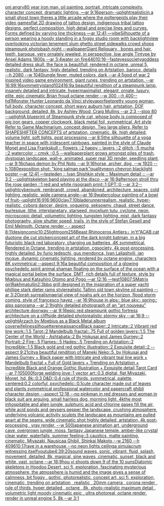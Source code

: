 [oni angry](https://www.ebank.nz/aiartgenerator?category=oni%2520angry)[80 year iron man, oil painting, portrait, intricate complexity, character concept, dramatic lighting, —ar 9:16](https://www.ebank.nz/aiartgenerator?category=80%2520year%2520iron%2520man%2C%2520oil%2520painting%2C%2520portrait%2C%2520intricate%2520complexity%2C%2520character%2520concept%2C%2520dramatic%2520lighting%2C%2520%E2%80%94ar%25209%3A16)[person](https://www.ebank.nz/aiartgenerator?category=person)[--uplight](https://www.ebank.nz/aiartgenerator?category=--uplight)[realistic](https://www.ebank.nz/aiartgenerator?category=realistic)[in a small ghost town theres a little arcade where the poltergeists play their video games](https://www.ebank.nz/aiartgenerator?category=in%2520a%2520small%2520ghost%2520town%2520theres%2520a%2520little%2520arcade%2520where%2520the%2520poltergeists%2520play%2520their%2520video%2520games)[flat 2D drawing of tattoo design, indigenous tribal tattoo designs,  perfect composition, high detail and precise lines and curves. Forms defined by varying line thickness —ar 12:41 —vibe](https://www.ebank.nz/aiartgenerator?category=flat%25202D%2520drawing%2520of%2520tattoo%2520design%2C%2520indigenous%2520tribal%2520tattoo%2520designs%2C%2520%2520perfect%2520composition%2C%2520high%2520detail%2520and%2520precise%2520lines%2520and%2520curves.%2520Forms%2520defined%2520by%2520varying%2520line%2520thickness%2520%E2%80%94ar%252012%3A41%2520%E2%80%94vibe)[Silhouette of a person wearing a hoody standing in a foggy studio room with backlight](https://www.ebank.nz/aiartgenerator?category=Silhouette%2520of%2520a%2520person%2520wearing%2520a%2520hoody%2520standing%2520in%2520a%2520foggy%2520studio%2520room%2520with%2520backlight)[view overlooking victorian tenement slum ghetto street sidewalks crowd shops steampunk photobash night --wallpaper](https://www.ebank.nz/aiartgenerator?category=view%2520overlooking%2520victorian%2520tenement%2520slum%2520ghetto%2520street%2520sidewalks%2520crowd%2520shops%2520steampunk%2520photobash%2520night%2520--wallpaper)[Giant Reliquary , bones and hair, teeth, baroque, very ornately jeweled, in perspective, low angle Tintype by Ansel Adams 1800s --ar 3:4](https://www.ebank.nz/aiartgenerator?category=Giant%2520Reliquary%2520%2C%2520bones%2520and%2520hair%2C%2520teeth%2C%2520baroque%2C%2520very%2520ornately%2520jeweled%2C%2520in%2520perspective%2C%2520low%2520angle%2520Tintype%2520by%2520Ansel%2520Adams%25201800s%2520--ar%25203%3A4)[water on fire](https://www.ebank.nz/aiartgenerator?category=water%2520on%2520fire)[440](https://www.ebank.nz/aiartgenerator?category=440)[10:16](https://www.ebank.nz/aiartgenerator?category=10%3A16)[--fast](https://www.ebank.nz/aiartgenerator?category=--fast)[eyes](https://www.ebank.nz/aiartgenerator?category=eyes)[society](https://www.ebank.nz/aiartgenerator?category=society)[goddess detailed dress skull, the face is beautifull, rendered in octane, unreal 5, realistic, dark fantasy, higly detailed, trending on Artstation, baroco, details --h 2080 --w 1040](https://www.ebank.nz/aiartgenerator?category=goddess%2520detailed%2520dress%2520skull%2C%2520the%2520face%2520is%2520beautifull%2C%2520rendered%2520in%2520octane%2C%2520unreal%25205%2C%2520realistic%2C%2520dark%2520fantasy%2C%2520higly%2520detailed%2C%2520trending%2520on%2520Artstation%2C%2520baroco%2C%2520details%2520--h%25202080%2520--w%25201040)[jungle fever, muted colors, dark --ar 4:5](https://www.ebank.nz/aiartgenerator?category=jungle%2520fever%2C%2520muted%2520colors%2C%2520dark%2520--ar%25204%3A5)[god of war 2 inspired video game environment, giant runes, trending on artstation, --ar 16:9](https://www.ebank.nz/aiartgenerator?category=god%2520of%2520war%25202%2520inspired%2520video%2520game%2520environment%2C%2520giant%2520runes%2C%2520trending%2520on%2520artstation%2C%2520--ar%252016%3A9)[9:16](https://www.ebank.nz/aiartgenerator?category=9%3A16)[symmetry](https://www.ebank.nz/aiartgenerator?category=symmetry)[island](https://www.ebank.nz/aiartgenerator?category=island)[1024](https://www.ebank.nz/aiartgenerator?category=1024)[16:9](https://www.ebank.nz/aiartgenerator?category=16%3A9)[a beautiful rendition of a steampunk lamp, insanely detailed and intricate, hypermaximalist, elegant, ornate, luxury, elite, epic,cinematic,Brian froud,octane render,--w 300 --h 400](https://www.ebank.nz/aiartgenerator?category=a%2520beautiful%2520rendition%2520of%2520a%2520steampunk%2520lamp%2C%2520insanely%2520detailed%2520and%2520intricate%2C%2520hypermaximalist%2C%2520elegant%2C%2520ornate%2C%2520luxury%2C%2520elite%2C%2520epic%2Ccinematic%2CBrian%2520froud%2Coctane%2520render%2C--w%2520300%2520--h%2520400)[--hd](https://www.ebank.nz/aiartgenerator?category=--hd)[1](https://www.ebank.nz/aiartgenerator?category=1)[Monster Hunter Leonardo da Vinci style](https://www.ebank.nz/aiartgenerator?category=Monster%2520Hunter%2520Leonardo%2520da%2520Vinci%2520style)[vapor](https://www.ebank.nz/aiartgenerator?category=vapor)[feet](https://www.ebank.nz/aiartgenerator?category=feet)[pretty young woman, full body, character concept, short wavy auburn hair, artstation, DOF background, detailed, 8k, by Ashley Wood, Craig Mullins --ar 2:3 --stop 80 --uplight](https://www.ebank.nz/aiartgenerator?category=pretty%2520young%2520woman%2C%2520full%2520body%2C%2520character%2520concept%2C%2520short%2520wavy%2520auburn%2520hair%2C%2520artstation%2C%2520DOF%2520background%2C%2520detailed%2C%25208k%2C%2520by%2520Ashley%2520Wood%2C%2520Craig%2520Mullins%2520--ar%25202%3A3%2520--stop%252080%2520--uplight)[A blueprint of Steampunk style cat, whose body is composed of pig iron gears, copper clockwork, black metal foil, symmetrical, Art style Refer to Game Machinarium.  concept design, Two large pliers, Refer to SHAPESHIFTER CONCEPTS  of artstation, cinematic,  8k, high detailed,  volume light,  soft lights,  post processing    --ar 8:5](https://www.ebank.nz/aiartgenerator?category=A%2520blueprint%2520of%2520Steampunk%2520style%2520cat%2C%2520whose%2520body%2520is%2520composed%2520of%2520pig%2520iron%2520gears%2C%2520copper%2520clockwork%2C%2520black%2520metal%2520foil%2C%2520symmetrical%2C%2520Art%2520style%2520Refer%2520to%2520Game%2520Machinarium.%2520%2520concept%2520design%2C%2520Two%2520large%2520pliers%2C%2520Refer%2520to%2520SHAPESHIFTER%2520CONCEPTS%2520%2520of%2520artstation%2C%2520cinematic%2C%2520%25208k%2C%2520high%2520detailed%2C%2520%2520volume%2520light%2C%2520%2520soft%2520lights%2C%2520%2520post%2520processing%2520%2520%2520%2520--ar%25208%3A5)[the silhouette of a yoga teacher in space with iridescent rainbows, painted in the style of Claude Monet and Lisa Frank](https://www.ebank.nz/aiartgenerator?category=the%2520silhouette%2520of%2520a%2520yoga%2520teacher%2520in%2520space%2520with%2520iridescent%2520rainbows%2C%2520painted%2520in%2520the%2520style%2520of%2520Claude%2520Monet%2520and%2520Lisa%2520Frank)[skull :: flowers ::2 happy :: layers ::2 glitch ::5 mucha ::2 watercolor :: cmyk ::0.5 --wallpaper](https://www.ebank.nz/aiartgenerator?category=skull%2520%3A%3A%2520flowers%2520%3A%3A2%2520happy%2520%3A%3A%2520layers%2520%3A%3A2%2520glitch%2520%3A%3A5%2520mucha%2520%3A%3A2%2520watercolor%2520%3A%3A%2520cmyk%2520%3A%3A0.5%2520--wallpaper)[plant grows amongst piles of trash, dystopian landscape, wall-e, animated, super real 3D render, seedling plant, —ar 9:16](https://www.ebank.nz/aiartgenerator?category=plant%2520grows%2520amongst%2520piles%2520of%2520trash%2C%2520dystopian%2520landscape%2C%2520wall-e%2C%2520animated%2C%2520super%2520real%25203D%2520render%2C%2520seedling%2520plant%2C%2520%E2%80%94ar%25209%3A16)[chaos demon by Phil Noto --ar 9:16](https://www.ebank.nz/aiartgenerator?category=chaos%2520demon%2520by%2520Phil%2520Noto%2520--ar%25209%3A16)[horse, archer, dog, --w 1920 --h 1080](https://www.ebank.nz/aiartgenerator?category=horse%2C%2520archer%2C%2520dog%2C%2520--w%25201920%2520--h%25201080)[exposition shot: "king salman park"](https://www.ebank.nz/aiartgenerator?category=exposition%2520shot%3A%2520%22king%2520salman%2520park%22)[quality](https://www.ebank.nz/aiartgenerator?category=quality)[neon chevron blacklight poster —ar 12:41 —test](https://www.ebank.nz/aiartgenerator?category=neon%2520chevron%2520blacklight%2520poster%2520%E2%80%94ar%252012%3A41%2520%E2%80%94test)[eden :: Ivan Shishkin style :: Maximum detail :: --ar 3:2 --uplight](https://www.ebank.nz/aiartgenerator?category=eden%2520%3A%3A%2520Ivan%2520Shishkin%2520style%2520%3A%3A%2520Maximum%2520detail%2520%3A%3A%2520--ar%25203%3A2%2520--uplight)[skeleton band playing at the disco --ar 16:9](https://www.ebank.nz/aiartgenerator?category=skeleton%2520band%2520playing%2520at%2520the%2520disco%2520--ar%252016%3A9)[afternoon stroll thru the rose garden ::1  red and white risograph print::1 GPT::0 --ar 3:2](https://www.ebank.nz/aiartgenerator?category=afternoon%2520stroll%2520thru%2520the%2520rose%2520garden%2520%3A%3A1%2520%2520red%2520and%2520white%2520risograph%2520print%3A%3A1%2520GPT%3A%3A0%2520--ar%25203%3A2)[--uplight](https://www.ebank.nz/aiartgenerator?category=--uplight)[cyberpunk, rembrandt, crowd, abandoned, architecture, spaces, cold lighting, realistic, wide camera angle—ar 16:9](https://www.ebank.nz/aiartgenerator?category=cyberpunk%2C%2520rembrandt%2C%2520crowd%2C%2520abandoned%2C%2520architecture%2C%2520spaces%2C%2520cold%2520lighting%2C%2520realistic%2C%2520wide%2520camera%2520angle%E2%80%94ar%252016%3A9)[watercolour painting of a bowl of fruit](https://www.ebank.nz/aiartgenerator?category=watercolour%2520painting%2520of%2520a%2520bowl%2520of%2520fruit)[--uplight](https://www.ebank.nz/aiartgenerator?category=--uplight)[16:9](https://www.ebank.nz/aiartgenerator?category=16%3A9)[16:9](https://www.ebank.nz/aiartgenerator?category=16%3A9)[600](https://www.ebank.nz/aiartgenerator?category=600)[clay](https://www.ebank.nz/aiartgenerator?category=clay)[7:10](https://www.ebank.nz/aiartgenerator?category=7%3A10)[bladerunner](https://www.ebank.nz/aiartgenerator?category=bladerunner)[realism, realistic, hyper-realistic,  cyborg dancer, desire, vogueing, seksowny, chaud, street dance, burlesque, lithe, interplanetary, starseed, mycelium tutu, cyclone, neon, microscopic detail, volumetric lighting, tungsten lighting, mist, dark fantasy photography, slow shutter speed, trails, in the style of Stefan Gesell and Emil Melmoth. Octane render - - aspect 8:11](https://www.ebank.nz/aiartgenerator?category=realism%2C%2520realistic%2C%2520hyper-realistic%2C%2520%2520cyborg%2520dancer%2C%2520desire%2C%2520vogueing%2C%2520seksowny%2C%2520chaud%2C%2520street%2520dance%2C%2520burlesque%2C%2520lithe%2C%2520interplanetary%2C%2520starseed%2C%2520mycelium%2520tutu%2C%2520cyclone%2C%2520neon%2C%2520microscopic%2520detail%2C%2520volumetric%2520lighting%2C%2520tungsten%2520lighting%2C%2520mist%2C%2520dark%2520fantasy%2520photography%2C%2520slow%2520shutter%2520speed%2C%2520trails%2C%2520in%2520the%2520style%2520of%2520Stefan%2520Gesell%2520and%2520Emil%2520Melmoth.%2520Octane%2520render%2520-%2520-%2520aspect%25208%3A11)[design](https://www.ebank.nz/aiartgenerator?category=design)[comic](https://www.ebank.nz/aiartgenerator?category=comic)[10:25](https://www.ebank.nz/aiartgenerator?category=10%3A25)[light](https://www.ebank.nz/aiartgenerator?category=light)[room](https://www.ebank.nz/aiartgenerator?category=room)[256](https://www.ebank.nz/aiartgenerator?category=256)[Beast,Rhinoceros,Antlers」](https://www.ebank.nz/aiartgenerator?category=Beast%2CRhinoceros%2CAntlers%E3%80%8D)[in't!”](https://www.ebank.nz/aiartgenerator?category=in%27t%21%E2%80%9D)[ACAB cat duotone die cut sticker](https://www.ebank.nz/aiartgenerator?category=ACAB%2520cat%2520duotone%2520die%2520cut%2520sticker)[concept art of the dark knight batman, in a big futuristic black red laboratory, charging up batteries, 4K symmetrical, Rendered in Octane, trending in artstation, cgsociety, 4k post-processing, highly detailed, by furio tedeschi, gus mendonca, Ivan Laliashvili, ian mcque, dynamic cinematic lighting, rendered by octane engine, characters 8K symmetrical --aspect 9:16](https://www.ebank.nz/aiartgenerator?category=concept%2520art%2520of%2520the%2520dark%2520knight%2520batman%2C%2520in%2520a%2520big%2520futuristic%2520black%2520red%2520laboratory%2C%2520charging%2520up%2520batteries%2C%25204K%2520symmetrical%2C%2520Rendered%2520in%2520Octane%2C%2520trending%2520in%2520artstation%2C%2520cgsociety%2C%25204k%2520post-processing%2C%2520highly%2520detailed%2C%2520by%2520furio%2520tedeschi%2C%2520gus%2520mendonca%2C%2520Ivan%2520Laliashvili%2C%2520ian%2520mcque%2C%2520dynamic%2520cinematic%2520lighting%2C%2520rendered%2520by%2520octane%2520engine%2C%2520characters%25208K%2520symmetrical%2520--aspect%25209%3A16)[a beautiful composition of a glowing psychedelic spirit animal shaman floating on the surface of the ocean with a magical portal below the surface, DMT,  rich details full of texture, style by Mœbius and Katsuhiro Otomo and Pogo —ar 12:16 —test](https://www.ebank.nz/aiartgenerator?category=a%2520beautiful%2520composition%2520of%2520a%2520glowing%2520psychedelic%2520spirit%2520animal%2520shaman%2520floating%2520on%2520the%2520surface%2520of%2520the%2520ocean%2520with%2520a%2520magical%2520portal%2520below%2520the%2520surface%2C%2520DMT%2C%2520%2520rich%2520details%2520full%2520of%2520texture%2C%2520style%2520by%2520M%C5%93bius%2520and%2520Katsuhiro%2520Otomo%2520and%2520Pogo%2520%E2%80%94ar%252012%3A16%2520%E2%80%94test)[1080](https://www.ebank.nz/aiartgenerator?category=1080)[7:5](https://www.ebank.nz/aiartgenerator?category=7%3A5)[Matrix girl](https://www.ebank.nz/aiartgenerator?category=Matrix%2520girl)[Rakhmatullin](https://www.ebank.nz/aiartgenerator?category=Rakhmatullin)[2:3](https://www.ebank.nz/aiartgenerator?category=2%3A3)[bbq grill designed in the inspiration of a super yacht phillipe stark dieter rams style](https://www.ebank.nz/aiartgenerator?category=bbq%2520grill%2520designed%2520in%2520the%2520inspiration%2520of%2520a%2520super%2520yacht%2520phillipe%2520stark%2520dieter%2520rams%2520style)[realistic Tallinn old town skyline oil painting --ar 3:2](https://www.ebank.nz/aiartgenerator?category=realistic%2520Tallinn%2520old%2520town%2520skyline%2520oil%2520painting%2520--ar%25203%3A2)[Oprah surrealism](https://www.ebank.nz/aiartgenerator?category=Oprah%2520surrealism)[aerial view of noahs ark on the horizon, flood storm coming, style of francesco hayez --ar 16:9](https://www.ebank.nz/aiartgenerator?category=aerial%2520view%2520of%2520noahs%2520ark%2520on%2520the%2520horizon%2C%2520flood%2520storm%2520coming%2C%2520style%2520of%2520francesco%2520hayez%2520--ar%252016%3A9)[house in alps:: blue sky:: spring:: alps panorama --ar 2:1](https://www.ebank.nz/aiartgenerator?category=house%2520in%2520alps%3A%3A%2520blue%2520sky%3A%3A%2520spring%3A%3A%2520alps%2520panorama%2520--ar%25202%3A1)[highly detailed photograph of an "art nouveau" architecture doorway --ar 9:16](https://www.ebank.nz/aiartgenerator?category=highly%2520detailed%2520photograph%2520of%2520an%2520%22art%2520nouveau%22%2520architecture%2520doorway%2520--ar%25209%3A16)[epic red steampunk gothic fortress architecture on a cliffside detailed photorealistic stormy sky --ar 16:9 --uplight](https://www.ebank.nz/aiartgenerator?category=epic%2520red%2520steampunk%2520gothic%2520fortress%2520architecture%2520on%2520a%2520cliffside%2520detailed%2520photorealistic%2520stormy%2520sky%2520--ar%252016%3A9%2520--uplight)[Arzach by Moebius as a Black Metal album cover](https://www.ebank.nz/aiartgenerator?category=Arzach%2520by%2520Moebius%2520as%2520a%2520Black%2520Metal%2520album%2520cover)[wife](https://www.ebank.nz/aiartgenerator?category=wife)[lines](https://www.ebank.nz/aiartgenerator?category=lines)[silhouette](https://www.ebank.nz/aiartgenerator?category=silhouette)[reneaissance](https://www.ebank.nz/aiartgenerator?category=reneaissance)[Black paper::2 Intricate::2 Vibrant red line work::1.5 Tarot::2 Mandelbulb fractal::.75 Full of golden layers::1.5 The Center of the World - Ashtabata::2 By Hokusai and James Gurney::2 Portrait::2 Fire::.5 Flames::.5 Hades::.5 Trending on Artstation::2 Incredible::1.5 Black gold and red gothic illustration::2 Exquisite detail::2 --aspect 9:21](https://www.ebank.nz/aiartgenerator?category=Black%2520paper%3A%3A2%2520Intricate%3A%3A2%2520Vibrant%2520red%2520line%2520work%3A%3A1.5%2520Tarot%3A%3A2%2520Mandelbulb%2520fractal%3A%3A.75%2520Full%2520of%2520golden%2520layers%3A%3A1.5%2520The%2520Center%2520of%2520the%2520World%2520-%2520Ashtabata%3A%3A2%2520By%2520Hokusai%2520and%2520James%2520Gurney%3A%3A2%2520Portrait%3A%3A2%2520Fire%3A%3A.5%2520Flames%3A%3A.5%2520Hades%3A%3A.5%2520Trending%2520on%2520Artstation%3A%3A2%2520Incredible%3A%3A1.5%2520Black%2520gold%2520and%2520red%2520gothic%2520illustration%3A%3A2%2520Exquisite%2520detail%3A%3A2%2520--aspect%25209%3A21)[city](https://www.ebank.nz/aiartgenerator?category=city)[a beautiful rendition of Maneki Neko::5, by Hokusai and James Gurney + Black paper with Intricate and vibrant teal line work + Mandelbulb fractal + Full of Gold layers + Trending on Artstation + Incredible Black and Orange Gothic Illustration + Exquisite detail Tarot Card --ar 7:10](https://www.ebank.nz/aiartgenerator?category=a%2520beautiful%2520rendition%2520of%2520Maneki%2520Neko%3A%3A5%2C%2520by%2520Hokusai%2520and%2520James%2520Gurney%2520%2B%2520Black%2520paper%2520with%2520Intricate%2520and%2520vibrant%2520teal%2520line%2520work%2520%2B%2520Mandelbulb%2520fractal%2520%2B%2520Full%2520of%2520Gold%2520layers%2520%2B%2520Trending%2520on%2520Artstation%2520%2B%2520Incredible%2520Black%2520and%2520Orange%2520Gothic%2520Illustration%2520%2B%2520Exquisite%2520detail%2520Tarot%2520Card%2520--ar%25207%3A10)[5000](https://www.ebank.nz/aiartgenerator?category=5000)[forge welding love::1 vector art::0.3 digital, flat Miyazaki, Monet, hd, 8k::0.3 D&D::0.4 rule of thirds, symmetrical, palette, centered:0.2 colorful, psychedelic::0.1](https://www.ebank.nz/aiartgenerator?category=forge%2520welding%2520love%3A%3A1%2520vector%2520art%3A%3A0.3%2520digital%2C%2520flat%2520Miyazaki%2C%2520Monet%2C%2520hd%2C%25208k%3A%3A0.3%2520D%26D%3A%3A0.4%2520rule%2520of%2520thirds%2C%2520symmetrical%2C%2520palette%2C%2520centered%3A0.2%2520colorful%2C%2520psychedelic%3A%3A0.1)[cute character made out of leaves and plants symmetrical professional watercolor and papercraft ghibli character design --aspect 12:18 --no pink](https://www.ebank.nz/aiartgenerator?category=cute%2520character%2520made%2520out%2520of%2520leaves%2520and%2520plants%2520symmetrical%2520professional%2520watercolor%2520and%2520papercraft%2520ghibli%2520character%2520design%2520--aspect%252012%3A18%2520--no%2520pink)[man in red dresses and woman in black suit are arguing, small hairless dog, morning light, 4k](https://www.ebank.nz/aiartgenerator?category=man%2520in%2520red%2520dresses%2520and%2520woman%2520in%2520black%2520suit%2520are%2520arguing%2C%2520small%2520hairless%2520dog%2C%2520morning%2520light%2C%25204k)[the most inhospitable and alien jungle, sulphuric acid and chlorine gases fill the air, while acid ponds and geysers pepper the landscape, crushing atmosphere, underlying volcanic activity sculpts the landscape as mountains are pulled apart at the seams, wide cinematic shot highly detailed, artstation, 4k post-processing , vray render, --w 500](https://www.ebank.nz/aiartgenerator?category=the%2520most%2520inhospitable%2520and%2520alien%2520jungle%2C%2520sulphuric%2520acid%2520and%2520chlorine%2520gases%2520fill%2520the%2520air%2C%2520while%2520acid%2520ponds%2520and%2520geysers%2520pepper%2520the%2520landscape%2C%2520crushing%2520atmosphere%2C%2520underlying%2520volcanic%2520activity%2520sculpts%2520the%2520landscape%2520as%2520mountains%2520are%2520pulled%2520apart%2520at%2520the%2520seams%2C%2520wide%2520cinematic%2520shot%2520highly%2520detailed%2C%2520artstation%2C%25204k%2520post-processing%2520%2C%2520vray%2520render%2C%2520--w%2520500)[japanese animation art, underground cave, overgrown jungle, moss, fantasy Japanese temple, amber-like crystal clear water, waterfalls, summer feeling::3 caustics, matte painting, cinematic, Miyazaki, Nausicaa Ghibli, Shinkai Makoto --w 2160  --h 4096](https://www.ebank.nz/aiartgenerator?category=japanese%2520animation%2520art%2C%2520underground%2520cave%2C%2520overgrown%2520jungle%2C%2520moss%2C%2520fantasy%2520Japanese%2520temple%2C%2520amber-like%2520crystal%2520clear%2520water%2C%2520waterfalls%2C%2520summer%2520feeling%3A%3A3%2520caustics%2C%2520matte%2520painting%2C%2520cinematic%2C%2520Miyazaki%2C%2520Nausicaa%2520Ghibli%2C%2520Shinkai%2520Makoto%2520--w%25202160%2520%2520--h%25204096)[10:17](https://www.ebank.nz/aiartgenerator?category=10%3A17)[rave in a warehouse --no neon lights ceiling](https://www.ebank.nz/aiartgenerator?category=rave%2520in%2520a%2520warehouse%2520--no%2520neon%2520lights%2520ceiling)[a simulacrum witnessing itself](https://www.ebank.nz/aiartgenerator?category=a%2520simulacrum%2520witnessing%2520itself)[youtube](https://www.ebank.nz/aiartgenerator?category=youtube)[4:3](https://www.ebank.nz/aiartgenerator?category=4%3A3)[9:20](https://www.ebank.nz/aiartgenerator?category=9%3A20)[sound waves, sonic, vibrant, fluid, splash, movement, detailed, 8k, magical, sine waves, cinematic, sunset, black and white, vast, octane --ar 16:9](https://www.ebank.nz/aiartgenerator?category=sound%2520waves%2C%2520sonic%2C%2520vibrant%2C%2520fluid%2C%2520splash%2C%2520movement%2C%2520detailed%2C%25208k%2C%2520magical%2C%2520sine%2520waves%2C%2520cinematic%2C%2520sunset%2C%2520black%2520and%2520white%2C%2520vast%2C%2520octane%2520--ar%252016%3A9)[hou yi shoots down 9 of the 10 suns](https://www.ebank.nz/aiartgenerator?category=hou%2520yi%2520shoots%2520down%25209%2520of%2520the%252010%2520suns)[Diatomic skeletons in Hoodoo Desert, sci fi, exploration, fascinating mysterious atmosphere, the atmosphere is humid and the image gives a sense of calmness, bit foggy , gothic, photorealistic, concept art, sci fi, exploration, cinematic, trending on artstation , realistic , 20mm camera , corona render , rule of thirds, hyper detailed , octane , 8k, photo-realistic maximum detail , volumetric light moody cinematic epic , ultra photoreal, octane render, render in unreal engine 5, 8k --ar 3:1](https://www.ebank.nz/aiartgenerator?category=Diatomic%2520skeletons%2520in%2520Hoodoo%2520Desert%2C%2520sci%2520fi%2C%2520exploration%2C%2520fascinating%2520mysterious%2520atmosphere%2C%2520the%2520atmosphere%2520is%2520humid%2520and%2520the%2520image%2520gives%2520a%2520sense%2520of%2520calmness%2C%2520bit%2520foggy%2520%2C%2520gothic%2C%2520photorealistic%2C%2520concept%2520art%2C%2520sci%2520fi%2C%2520exploration%2C%2520cinematic%2C%2520trending%2520on%2520artstation%2520%2C%2520realistic%2520%2C%252020mm%2520camera%2520%2C%2520corona%2520render%2520%2C%2520rule%2520of%2520thirds%2C%2520hyper%2520detailed%2520%2C%2520octane%2520%2C%25208k%2C%2520photo-realistic%2520maximum%2520detail%2520%2C%2520volumetric%2520light%2520moody%2520cinematic%2520epic%2520%2C%2520ultra%2520photoreal%2C%2520octane%2520render%2C%2520render%2520in%2520unreal%2520engine%25205%2C%25208k%2520--ar%25203%3A1)